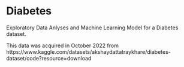 <body>
  <h1>Diabetes</h1>
  <p>Exploratory Data Anlyses and Machine Learning Model for a Diabetes dataset.</p>
  <div>
    <p>This data was acquired in October 2022 from https://www.kaggle.com/datasets/akshaydattatraykhare/diabetes-dataset/code?resource=download</p>
  </div> 
</body>

